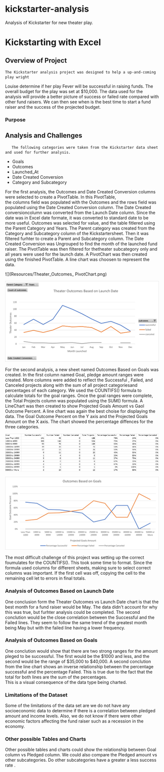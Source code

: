 # kickstarter-analysis
Analysis of Kickstarter for new theater play.
# Kickstarting with Excel

## Overview of Project  
    The Kickstarter analysis project was designed to help a up-and-coming play wright 
Louise determine if her play Fever will be successful in raising funds.   The overall 
budget for the play was set at $10,000.   The data used for the analysis will provide a 
better picture of success or failed rate compared with other fund raisers.   We can then 
see when is the best time to start a fund raiser and the success of the projected budget.
### Purpose

## Analysis and Challenges
       The following categories were taken from the Kickstarter data sheet and used for further analysis.

* Goals
* Outcomes
* Launched_At
* Date Created Conversion
* Category and Subcategory

For the first analysis, the Outcomes and Date Created Conversion columns were selected to create a PivotTable.   In this PivotTable,  
the columns field was populated with the Outcomes and the rows field was populated using the Date Created Conversion column. The Date 
Created conversioncolumn was converted from the Launch Date column. Since the date was in Excel date formate, it was converted to 
standard date to be more useful.   Outcomes was selected for value, and the table fitlered using the Parent Category and Years.   The 
Parent category was created from the Category and Subcategory column of the Kickstartersheet. Then it was filtered furhter to create a 
Parent and Subcategory column.    The Date Created Conversion was Ungrouped to find the month of the launched fund raiser.  The PivotTable
was then filtered for thetheater subcategory only and all years were used for the launch date.   A PivotChart was then created using the 
finished PivotTable.  A line chart was choosen to represent the data.  


![](Resources/Theater_Outcomes_ PivotChart.png)

![](Resources/Theater_Outcomes_vs_Launch_Date.png)




For the second analysis, a new sheet named Outcomes Based on Goals was created.   In the first column named Goal, pledge amount ranges 
were created.  More columns were added to reflect the  Successful , Failed, and Canceled projects along with the sum of all project 
categoriesand percentages of each category.   We used the COUNTIFS() formula to calculate totals for the goal ranges.   Once the goal 
ranges were complete, the Total Projects column was  populated using the SUM() formula.  A LineChart was then created to show  Projected 
Goals Amount vs Gaol Outcome Percent.   A line chart was again the best choise for displaying the data.  The Goal Outcome Percent on the 
Y axis and the Projected Goals Amount on the X axis.   The chart showed the percentage diffences for the three categories.

![](Resources/OutcomeGoals.png)

![](Resources/Outcomes_vs_Goals.png)

The most difficult challenge of this project was setting up the correct foumulates for the COUNTIFS().   This took some time to format. 
Since the formula used columns for different sheets, making sure to select correct columns was important.   If the first cell was off, 
copying the cell to the remaining cell let to errors in final totals.

     


### Analysis of Outcomes Based on Launch Date
 One conclusion form the Theater Outcomes vs Launch Date chart is that the best month for a fund raiser would be May.   The data didn't 
 account for why this was true, but furhter analysis could be completed.  The second conclution would be the close correlation between the 
 Successful and the Failed lines.   They seem to follow the same trend of the greatest month being May but with the failed line having a 
 lower frequency.   
 

### Analysis of Outcomes Based on Goals
One conclution would show that there are two strong ranges for the amount pleged to be successful.   The first would be the $1000 and less,
and the second would be the range of $35,000 to $40,000.   A second conclution from the line chart shows an inverse relationship between the
percentage successful and the percentage Failed.   This is true due to the fact that the total for both lines are the sum of the percentages.  
This is a visual consequence of the data type being charted.  

### Limitations of the Dataset
Some of the limitations of the data set are we do not have any socioeconomic data to determine if there is a correlation between pledged amount
and income levels.   Also, we do not know if there were other economic factors affecting the fund raiser such as a recession in the economy.
### Other possible Tables and Charts
Other possible tables and charts could show the relationship between Goal column vs Pledged column.   We could also compare the Pledged amount vs
other subcategories.   Do other subcategories have a greater a less success rate .
